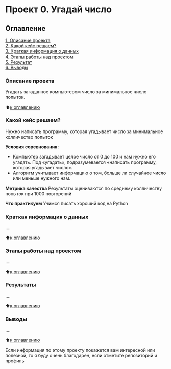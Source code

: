 # Проект 0. Угадай число

## Оглавление
[1. Описание проекта](https://github.com/MIANE999/sf_data_science/tree/main/project_0/README.md#Описание-проекта)   
[2. Какой кейс решаем?](https://github.com/MIANE999/sf_data_science/tree/main/project_0/README.md#Какой-кейс-решаем)  
[3. Краткая информация о данных](https://github.com/MIANE999/sf_data_science/tree/main/project_0/README.md#Краткая-информация-о-данных)  
[4. Этапы работы над проектом](https://github.com/MIANE999/sf_data_science/tree/main/project_0/README.md#Этапы-работы-над-проектом)     
[5. Результат](https://github.com/MIANE999/sf_data_science/tree/main/project_0/README.md#Результат)  
[6. Выводы](https://github.com/MIANE999/sf_data_science/tree/main/project_0/README.md#Выводы) 

### Описание проекта
Угадать загаданное компьютером число за минимальное число попыток.

:arrow_up:[к оглавлению](https://github.com/MIANE999/sf_data_science/tree/main/project_0/README.md#)


### Какой кейс решаем?
Нужно написать программу, которая угадывает число за минимальное колличество попыток

**Условия соревнования:**
- Компьютер загадывает целое число от 0 до 100 и нам нужно его угадать. Под «угадать», подразумевается «написать программу, которая угадывает число».
- Алгоритм учитывает информацию о том, больше ли случайное число или меньше нужного нам.

**Метрика качества**
Результаты оцениваются по среднему колличеству попыток при 1000 повторений

**Что практикуем**
Учимся писать хороший код на Python


### Краткая информация о данных
....

:arrow_up:[к оглавлению](https://github.com/MIANE999/sf_data_science/tree/main/project_0/README.md#)


### Этапы работы над проектом
....

:arrow_up:[к оглавлению](https://github.com/MIANE999/sf_data_science/tree/main/project_0/README.md#)


### Результаты
....

:arrow_up:[к оглавлению](https://github.com/MIANE999/sf_data_science/tree/main/project_0/README.md#)


### Выводы
....

:arrow_up:[к оглавлению](https://github.com/MIANE999/sf_data_science/tree/main/project_0/README.md#)

Если информация по этому проекту покажется вам интересной или полезной, то я буду очень благодарен, если отметите репозиторий и профиль 